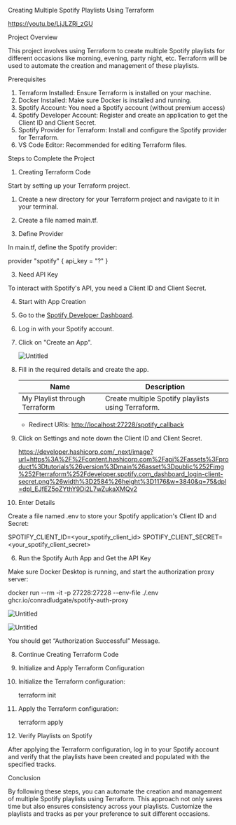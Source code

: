 Creating Multiple Spotify Playlists Using Terraform

https://youtu.be/LjJLZRi_zGU

Project Overview

This project involves using Terraform to create multiple Spotify playlists for different occasions like morning, evening, party night, etc. Terraform will be used to automate the creation and management of these playlists.

 Prerequisites

1. Terraform Installed: Ensure Terraform is installed on your machine.
2. Docker Installed: Make sure Docker is installed and running.
3. Spotify Account: You need a Spotify account (without premium access)
4. Spotify Developer Account: Register and create an application to get the Client ID and Client Secret.
5. Spotify Provider for Terraform: Install and configure the Spotify provider for Terraform.
6. VS Code Editor: Recommended for editing Terraform files.

 Steps to Complete the Project

 1. Creating Terraform Code

Start by setting up your Terraform project.

1. Create a new directory for your Terraform project and navigate to it in your terminal.
2. Create a file named main.tf.

 2. Define Provider

In main.tf, define the Spotify provider:


provider "spotify" {
  api_key = "?"
}



 3. Need API Key

To interact with Spotify's API, you need a Client ID and Client Secret.

 4. Start with App Creation

1. Go to the [Spotify Developer Dashboard](https://developer.spotify.com/dashboard/).
2. Log in with your Spotify account.
3. Click on "Create an App".
    
    ![Untitled](https://prod-files-secure.s3.us-west-2.amazonaws.com/84ad6f6a-681d-4a55-a9be-d328db326720/41729937-707e-480f-af79-b988b4f92aff/Untitled.png)
    
4. Fill in the required details and create the app.
    
    
    | Name | Description |
    | --- | --- |
    | My Playlist through Terraform | Create multiple Spotify playlists using Terraform. |
    - Redirect URIs: [http://localhost:27228/spotify_callback](http://localhost:27228/spotify_callback*)

1. Click on Settings and note down the Client ID and Client Secret.
    
    https://developer.hashicorp.com/_next/image?url=https%3A%2F%2Fcontent.hashicorp.com%2Fapi%2Fassets%3Fproduct%3Dtutorials%26version%3Dmain%26asset%3Dpublic%252Fimg%252Fterraform%252Fdeveloper.spotify.com_dashboard_login-client-secret.png%26width%3D2584%26height%3D1176&w=3840&q=75&dpl=dpl_EJfEZ5oZYthY9Di2L7wZukaXMQv2
    

 5. Enter Details

Create a file named .env to store your Spotify application's Client ID and Secret:


SPOTIFY_CLIENT_ID=<your_spotify_client_id>
SPOTIFY_CLIENT_SECRET=<your_spotify_client_secret>



 6. Run the Spotify Auth App and Get the API Key

Make sure Docker Desktop is running, and start the authorization proxy server:


docker run --rm -it -p 27228:27228 --env-file ./.env ghcr.io/conradludgate/spotify-auth-proxy



![Untitled](https://prod-files-secure.s3.us-west-2.amazonaws.com/84ad6f6a-681d-4a55-a9be-d328db326720/b3f4a8b1-3a7c-4837-b4f7-477d63f8652a/Untitled.png)

![Untitled](https://prod-files-secure.s3.us-west-2.amazonaws.com/84ad6f6a-681d-4a55-a9be-d328db326720/e3320b06-8ac2-4a2b-a6dd-449746bc1c61/Untitled.png)

 You should get “Authorization Successful” Message.

8. Continue Creating Terraform Code

 9. Initialize and Apply Terraform Configuration

1. Initialize the Terraform configuration:
    
    
    terraform init
    
    
    
2. Apply the Terraform configuration:
    
    
    terraform apply
    
    
    

 11. Verify Playlists on Spotify

After applying the Terraform configuration, log in to your Spotify account and verify that the playlists have been created and populated with the specified tracks.

 Conclusion

By following these steps, you can automate the creation and management of multiple Spotify playlists using Terraform. This approach not only saves time but also ensures consistency across your playlists. Customize the playlists and tracks as per your preference to suit different occasions.
